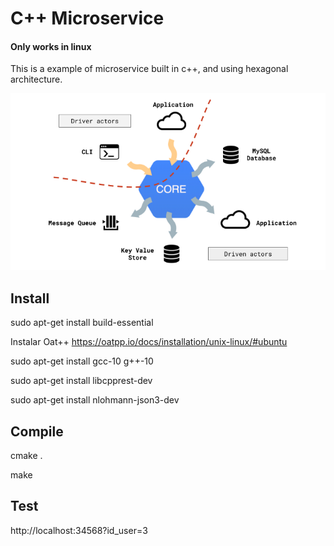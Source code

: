 # C++ Microservice
#### Only works in linux

This is a example of microservice built in c++, and using hexagonal architecture.

![Arquitectura](https://github.com/rquiroga83/cpp_microservice/blob/main/docu/1_kEomMfgNPu1srEAH7-Z_LA.png)

## Install

sudo apt-get install build-essential

Instalar Oat++
https://oatpp.io/docs/installation/unix-linux/#ubuntu


sudo apt-get install gcc-10 g++-10

sudo apt-get install libcpprest-dev

sudo apt-get install nlohmann-json3-dev




## Compile 

cmake .
 
make


## Test
http://localhost:34568?id_user=3
